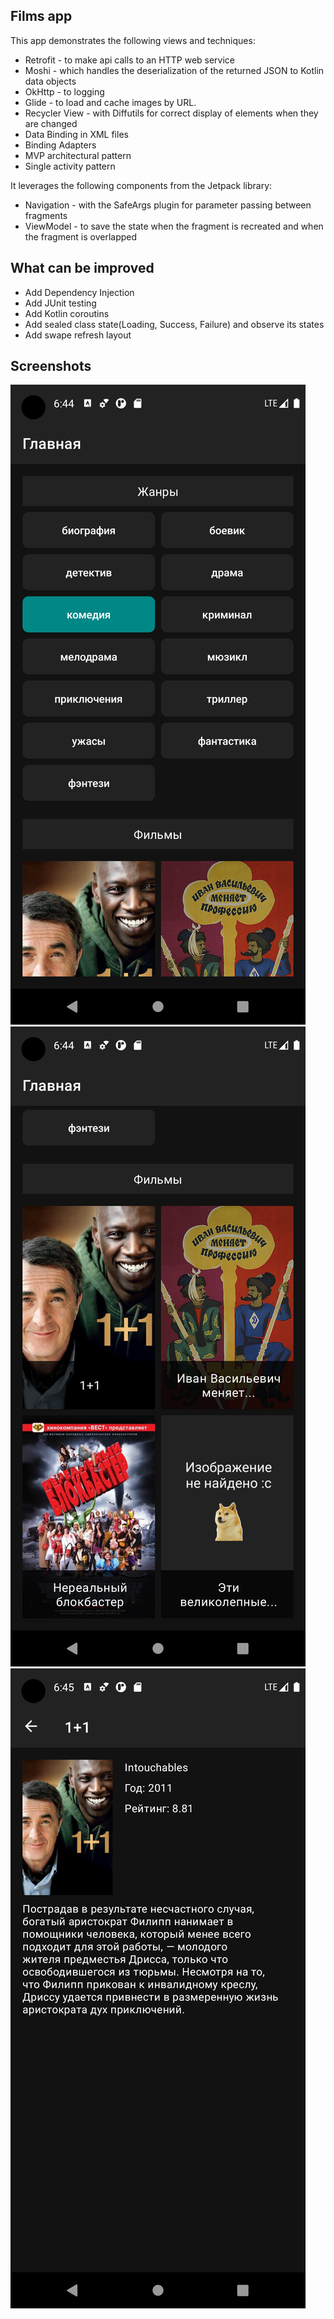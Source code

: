 ## Films app

This app demonstrates the following views and techniques:

* Retrofit - to make api calls to an HTTP web service
* Moshi - which handles the deserialization of the returned JSON to Kotlin data objects 
* OkHttp - to logging
* Glide - to load and cache images by URL.
* Recycler View - with Diffutils for correct display of elements when they are changed
* Data Binding in XML files
* Binding Adapters
* MVP architectural pattern
* Single activity pattern

It leverages the following components from the Jetpack library:
* Navigation - with the SafeArgs plugin for parameter passing between fragments
* ViewModel - to save the state when the fragment is recreated and when the fragment is overlapped

## What can be improved
* Add Dependency Injection
* Add JUnit testing
* Add Kotlin coroutins 
* Add sealed class state(Loading, Success, Failure) and observe its states
* Add swape refresh layout

## Screenshots

![Screenshot 1](screenshots/screen_1.png)
![Screenshot 2](screenshots/screen_2.png)
![Screenshot 3](screenshots/screen_3.png)